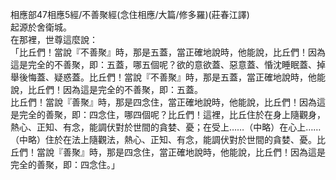 相應部47相應5經/不善聚經(念住相應/大篇/修多羅)(莊春江譯)  
起源於舍衛城。  
在那裡，世尊這麼說：  
「比丘們！當說『不善聚』時，那是五蓋，當正確地說時，他能說，比丘們！因為這是完全的不善聚，即：五蓋，哪五個呢？欲的意欲蓋、惡意蓋、惛沈睡眠蓋、掉舉後悔蓋、疑惑蓋。比丘們！當說『不善聚』時，那是五蓋，當正確地說時，他能說，比丘們！因為這是完全的不善聚，即：五蓋。  
比丘們！當說『善聚』時，那是四念住，當正確地說時，他能說，比丘們！因為這是完全的善聚，即：四念住，哪四個呢？比丘們！這裡，比丘住於在身上隨觀身，熱心、正知、有念，能調伏對於世間的貪婪、憂；在受上……（中略）在心上……（中略）住於在法上隨觀法，熱心、正知、有念，能調伏對於世間的貪婪、憂。比丘們！當說『善聚』時，那是四念住，當正確地說時，他能說，比丘們！因為這是完全的善聚，即：四念住。」  
  
  
